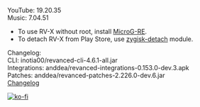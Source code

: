 YouTube: 19.20.35  
Music: 7.04.51  
- To use RV-X without root, install [MicroG-RE](https://github.com/WSTxda/MicroG-RE/releases/latest).  
- To detach RV-X from Play Store, use [zygisk-detach](https://github.com/j-hc/zygisk-detach) module.  

Changelog:  
CLI: inotia00/revanced-cli-4.6.1-all.jar  
Integrations: anddea/revanced-integrations-0.153.0-dev.3.apk  
Patches: anddea/revanced-patches-2.226.0-dev.6.jar  
[Changelog](https://github.com/anddea/revanced-patches/releases/tag/vdev.6)  
  
[![ko-fi](https://ko-fi.com/img/githubbutton_sm.svg)](https://ko-fi.com/W7W8VRK0S)  
